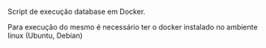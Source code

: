 Script de execução database em Docker.

Para execução do mesmo é necessário ter o docker instalado no ambiente linux (Ubuntu, Debian)